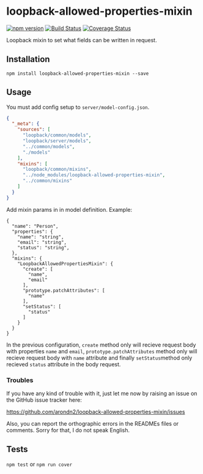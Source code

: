 loopback-allowed-properties-mixin
===============

[![npm version](https://badge.fury.io/js/loopback-allowed-properties-mixin.svg)](https://badge.fury.io/js/loopback-allowed-properties-mixin) [![Build Status](https://travis-ci.org/arondn2/loopback-allowed-properties-mixin.svg?branch=master)](https://travis-ci.org/arondn2/loopback-allowed-properties-mixin)
[![Coverage Status](https://coveralls.io/repos/github/arondn2/loopback-allowed-properties-mixin/badge.svg?branch=master)](https://coveralls.io/github/arondn2/loopback-allowed-properties-mixin?branch=master)

Loopback mixin to set what fields can be written in request.

## Installation

`npm install loopback-allowed-properties-mixin --save`

## Usage

You must add config setup to `server/model-config.json`.

```json
{
  "_meta": {
    "sources": [
      "loopback/common/models",
      "loopback/server/models",
      "../common/models",
      "./models"
    ],
    "mixins": [
      "loopback/common/mixins",
      "../node_modules/loopback-allowed-properties-mixin",
      "../common/mixins"
    ]
  }
}
```

Add mixin params in in model definition. Example:
```
{
  "name": "Person",
  "properties": {
    "name": "string",
    "email": "string",
    "status": "string",
  },
  "mixins": {
    "LoopbackAllowedPropertiesMixin": {
      "create": [
        "name",
        "email"
      ],
      "prototype.patchAttributes": [
        "name"
      ],
      "setStatus": [
        "status"
      ]
    }
  }
}
```

In the previous configuration, `create` method only will recieve request body with properties `name` and `email`, `prototype.patchAttributes` method only will recieve request body with `name` attribute and finally `setStatus`method only recieved `status` attribute in the body request.

### Troubles

If you have any kind of trouble with it, just let me now by raising an issue on the GitHub issue tracker here:

https://github.com/arondn2/loopback-allowed-properties-mixin/issues

Also, you can report the orthographic errors in the READMEs files or comments. Sorry for that, I do not speak English.

## Tests

`npm test` or `npm run cover`
